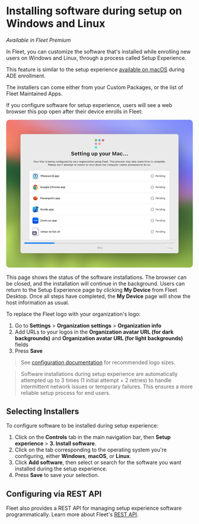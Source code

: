 # Installing software during setup on Windows and Linux

_Available in Fleet Premium_

In Fleet, you can customize the software that's installed while enrolling new users on Windows and Linux, through a process called Setup Experience.

This feature is similar to the setup experience [available on macOS](https://fleetdm.com/guides/macos-setup-experience) during ADE enrollment.

The installers can come either from your Custom Packages, or the list of Fleet Maintained Apps.

If you configure software for setup experience, users will see a web browser this pop open after their device enrolls in Fleet:

![screen shot of Fleet setup experience window](../website/assets/images/articles/install-software-preview-462x364@2x.png)

This page shows the status of the software installations. The browser can be closed, and the installation will continue in the background. Users can return to the Setup Experience page by clicking **My Device** from Fleet Desktop.  Once all steps have completed, the **My Device** page will show the host information as usual.

To replace the Fleet logo with your organization's logo:

1. Go to **Settings** > **Organization settings** > **Organization info**
2. Add URLs to your logos in the **Organization avatar URL (for dark backgrounds)** and **Organization avatar URL (for light backgrounds)** fields
3. Press **Save**

> See [configuration documentation](https://fleetdm.com/docs/configuration/yaml-files#org-info) for recommended logo sizes.

> Software installations during setup experience are automatically attempted up to 3 times (1 initial attempt + 2 retries) to handle intermittent network issues or temporary failures. This ensures a more reliable setup process for end users. 

## Selecting Installers

To configure software to be installed during setup experience:

1. Click on the **Controls** tab in the main navigation bar,  then **Setup experience** > **3. Install software**.
2. Click on the tab corresponding to the operating system you're configuring, either **Windows**, **macOS**, or **Linux**.
3. Click **Add software**, then select or search for the software you want installed during the setup experience.
4. Press **Save** to save your selection.

## Configuring via REST API

Fleet also provides a REST API for managing setup experience software programmatically. Learn more about Fleet's [REST API](https://fleetdm.com/docs/rest-api/rest-api).

<meta name="category" value="guides">
<meta name="authorGitHubUsername" value="dantecatalfamo">
<meta name="authorFullName" value="Dante Catalfamo">
<meta name="publishedOn" value="2025-09-24">
<meta name="articleTitle" value="Installing software during setup">
<meta name="description" value="Customize your macOS setup experience with Fleet Premium by managing user authentication, Setup Assistant panes, and installing bootstrap packages.">
